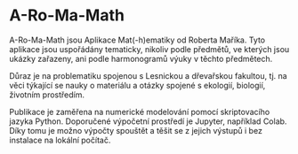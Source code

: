 # A-Ro-Ma-Math

A-Ro-Ma-Math jsou Aplikace Mat(-h)ematiky od Roberta Maříka. Tyto aplikace jsou uspořádány tematicky, nikoliv podle předmětů, ve kterých jsou ukázky zařazeny, ani podle harmonogramů výuky v těchto předmětech. 

Důraz je na problematiku spojenou s Lesnickou a dřevařskou fakultou, tj. na věci týkající se nauky o materiálu a otázky spojené s ekologií, biologií, životním prostředím.


Publikace je zaměřena na numerické modelování pomocí skriptovacího jazyka Python. Doporučené výpočetní prostředí je Jupyter, například Colab. Díky tomu je možno výpočty spouštět a těšit se z jejich výstupů i bez instalace na lokální počítač.
